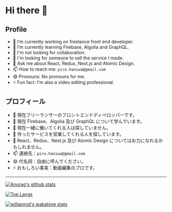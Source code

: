 # Hi there 👋

## Profile

- 🔭 I’m currently working on freelance front end developer.
- 🌱 I’m currently learning Firebase, Algolia and GraphQL.
- 👯 I'm not looking for collaboration.
- 🤔 I'm looking for someone to sell the service I made.
- 💬 Ask me about React, Redux, Next.js and Atomic Design.
- 📫 How to reach me: `piro.haniwa@gmail.com`
- 😄 Pronouns: No pronouns for me.
- ⚡ Fun fact: I'm also a video editing professional.

## プロフィール

- 🔭 現在フリーランサーのフロントエンドディベロッパーです。
- 🌱 現在 Firebase、Algolia 及び GraphQL について学んでいます。
- 👯 現在一緒に働いてくれる人は探していません。
- 🤔 作ったサービスを営業してくれる人を探しています。
- 💬 React、Redux、Next.js 及び Atomic Design についてはお力になれるかもしれません。
- 📫 連絡先：`piro.haniwa@gmail.com`
- 😄 代名詞：自由に呼んでください。
- ⚡ おもしろい事実：動画編集のプロです。

---

[![Anurag's github stats](https://github-readme-stats.vercel.app/api?username=piro0919&count_private=true&show_icons=true&theme=cobalt)](https://github.com/anuraghazra/github-readme-stats)

[![Top Langs](https://github-readme-stats.vercel.app/api/top-langs/?username=piro0919&layout=compact&theme=cobalt)](https://github.com/anuraghazra/github-readme-stats)

[![willianrod's wakatime stats](https://github-readme-stats.vercel.app/api/wakatime?username=piro0919&theme=cobalt)](https://github.com/anuraghazra/github-readme-stats)
